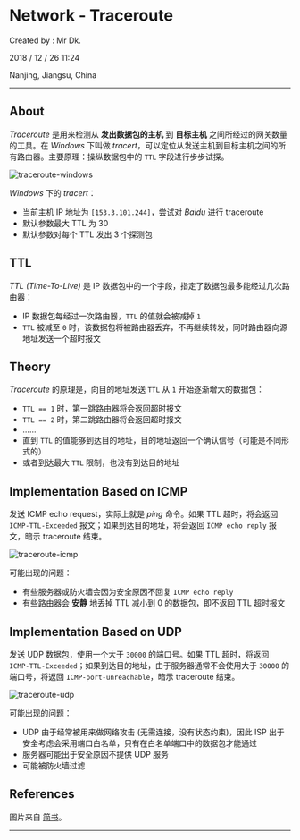 # Network - Traceroute

Created by : Mr Dk.

2018 / 12 / 26 11:24

Nanjing, Jiangsu, China

---

## About

*Traceroute* 是用来检测从 **发出数据包的主机** 到 **目标主机** 之间所经过的网关数量的工具。在 *Windows* 下叫做 *tracert*，可以定位从发送主机到目标主机之间的所有路由器。主要原理：操纵数据包中的 `TTL` 字段进行步步试探。

![traceroute-windows](../img/traceroute-windows.png)

*Windows* 下的 *tracert*：

* 当前主机 IP 地址为 `[153.3.101.244]`，尝试对 *Baidu* 进行 traceroute
* 默认参数最大 TTL 为 30
* 默认参数对每个 TTL 发出 3 个探测包

## TTL

*TTL (Time-To-Live)* 是 IP 数据包中的一个字段，指定了数据包最多能经过几次路由器：

* IP 数据包每经过一次路由器，`TTL` 的值就会被减掉 `1`
* `TTL` 被减至 `0` 时，该数据包将被路由器丢弃，不再继续转发，同时路由器向源地址发送一个超时报文

## Theory

*Traceroute* 的原理是，向目的地址发送 `TTL` 从 `1` 开始逐渐增大的数据包：

* `TTL == 1` 时，第一跳路由器将会返回超时报文
* `TTL == 2` 时，第二跳路由器将会返回超时报文
* ......
* 直到 `TTL` 的值能够到达目的地址，目的地址返回一个确认信号（可能是不同形式的）
* 或者到达最大 `TTL` 限制，也没有到达目的地址

## Implementation Based on ICMP

发送 ICMP echo request，实际上就是 *ping* 命令。如果 TTL 超时，将会返回 `ICMP-TTL-Exceeded` 报文；如果到达目的地址，将会返回 `ICMP echo reply` 报文，暗示 traceroute 结束。

![traceroute-icmp](../img/traceroute-icmp.png)

可能出现的问题：

* 有些服务器或防火墙会因为安全原因不回复 `ICMP echo reply`
* 有些路由器会 **安静** 地丢掉 TTL 减小到 0 的数据包，即不返回 TTL 超时报文

## Implementation Based on UDP

发送 UDP 数据包，使用一个大于 `30000` 的端口号。如果 TTL 超时，将返回 `ICMP-TTL-Exceeded`；如果到达目的地址，由于服务器通常不会使用大于 `30000` 的端口号，将返回 `ICMP-port-unreachable`，暗示 traceroute 结束。

![traceroute-udp](../img/traceroute-udp.png)

可能出现的问题：

* UDP 由于经常被用来做网络攻击 (无需连接，没有状态约束)，因此 ISP 出于安全考虑会采用端口白名单，只有在白名单端口中的数据包才能通过
* 服务器可能出于安全原因不提供 UDP 服务
* 可能被防火墙过滤

## References

图片来自 [简书](https://www.jianshu.com/p/75a5822d0eec)。

---

